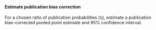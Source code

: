 #### Estimate publication bias correction

For a chosen ratio of publication probabilities (η), estimate a publication bias-corrected pooled point estimate and 95% confidence interval.
